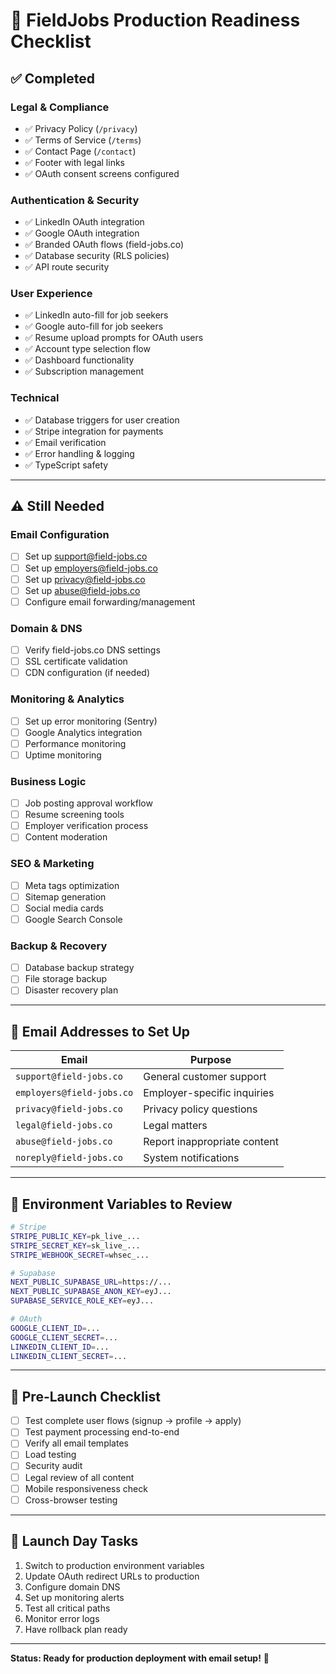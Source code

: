 # 🚀 FieldJobs Production Readiness Checklist

## ✅ **Completed**

### **Legal & Compliance**
- ✅ Privacy Policy (`/privacy`)
- ✅ Terms of Service (`/terms`)
- ✅ Contact Page (`/contact`)
- ✅ Footer with legal links
- ✅ OAuth consent screens configured

### **Authentication & Security**
- ✅ LinkedIn OAuth integration
- ✅ Google OAuth integration
- ✅ Branded OAuth flows (field-jobs.co)
- ✅ Database security (RLS policies)
- ✅ API route security

### **User Experience**
- ✅ LinkedIn auto-fill for job seekers
- ✅ Google auto-fill for job seekers
- ✅ Resume upload prompts for OAuth users
- ✅ Account type selection flow
- ✅ Dashboard functionality
- ✅ Subscription management

### **Technical**
- ✅ Database triggers for user creation
- ✅ Stripe integration for payments
- ✅ Email verification
- ✅ Error handling & logging
- ✅ TypeScript safety

---

## ⚠️ **Still Needed**

### **Email Configuration**
- [ ] Set up support@field-jobs.co
- [ ] Set up employers@field-jobs.co
- [ ] Set up privacy@field-jobs.co
- [ ] Set up abuse@field-jobs.co
- [ ] Configure email forwarding/management

### **Domain & DNS**
- [ ] Verify field-jobs.co DNS settings
- [ ] SSL certificate validation
- [ ] CDN configuration (if needed)

### **Monitoring & Analytics**
- [ ] Set up error monitoring (Sentry)
- [ ] Google Analytics integration
- [ ] Performance monitoring
- [ ] Uptime monitoring

### **Business Logic**
- [ ] Job posting approval workflow
- [ ] Resume screening tools
- [ ] Employer verification process
- [ ] Content moderation

### **SEO & Marketing**
- [ ] Meta tags optimization
- [ ] Sitemap generation
- [ ] Social media cards
- [ ] Google Search Console

### **Backup & Recovery**
- [ ] Database backup strategy
- [ ] File storage backup
- [ ] Disaster recovery plan

---

## 📧 **Email Addresses to Set Up**

| Email | Purpose |
|-------|---------|
| `support@field-jobs.co` | General customer support |
| `employers@field-jobs.co` | Employer-specific inquiries |
| `privacy@field-jobs.co` | Privacy policy questions |
| `legal@field-jobs.co` | Legal matters |
| `abuse@field-jobs.co` | Report inappropriate content |
| `noreply@field-jobs.co` | System notifications |

---

## 🔧 **Environment Variables to Review**

```bash
# Stripe
STRIPE_PUBLIC_KEY=pk_live_...
STRIPE_SECRET_KEY=sk_live_...
STRIPE_WEBHOOK_SECRET=whsec_...

# Supabase
NEXT_PUBLIC_SUPABASE_URL=https://...
NEXT_PUBLIC_SUPABASE_ANON_KEY=eyJ...
SUPABASE_SERVICE_ROLE_KEY=eyJ...

# OAuth
GOOGLE_CLIENT_ID=...
GOOGLE_CLIENT_SECRET=...
LINKEDIN_CLIENT_ID=...
LINKEDIN_CLIENT_SECRET=...
```

---

## 🚨 **Pre-Launch Checklist**

- [ ] Test complete user flows (signup → profile → apply)
- [ ] Test payment processing end-to-end
- [ ] Verify all email templates
- [ ] Load testing
- [ ] Security audit
- [ ] Legal review of all content
- [ ] Mobile responsiveness check
- [ ] Cross-browser testing

---

## 🎯 **Launch Day Tasks**

1. Switch to production environment variables
2. Update OAuth redirect URLs to production
3. Configure domain DNS
4. Set up monitoring alerts
5. Test all critical paths
6. Monitor error logs
7. Have rollback plan ready

---

**Status: Ready for production deployment with email setup!** 🚀
